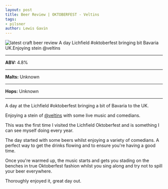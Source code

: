 ```yaml
---
layout: post
title: Beer Review | OKTOBERFEST - Veltins
tags:
- pilsner
author: Lewis Gavin
---
```


![latest craft beer review A day Lichfield #oktoberfest bringing bit Bavaria UK.Enjoying stein @veltins](https://www.lewisgavin.co.uk/beermeupplease/images/2018-10-20-beer-review-a-day-lichfield-#oktoberfest-bringing-bit-bavaria-ukenjoying-stein-@veltins.png)

***
**ABV:** 4.8%

***
**Malts:** Unknown

***
**Hops:** Unknown

***

A day at the Lichfield #oktoberfest bringing a bit of Bavaria to the UK.

Enjoying a stein of [@veltins](https://instagram.com/veltins) with some live music and comedians.

This was the first time I visited the Lichfield Oktoberfest and is something I can see myself doing every year.

The day started with some beers whilst enjoying a variety of comedians. A perfect way to get the drinks flowing and to ensure you're having a good time.

Once you're warmed up, the music starts and gets you stading on the benches in true Oktoberfest fashion whilst you sing along and try not to spill your beer everywhere.

Thoroughly enjoyed it, great day out.
